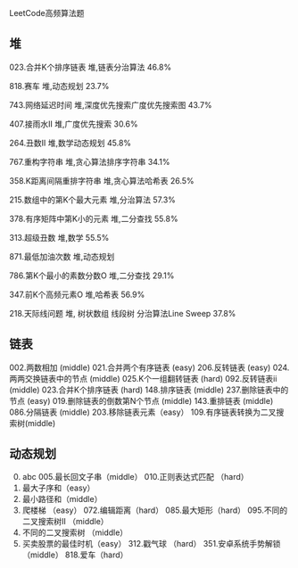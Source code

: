 LeetCode高频算法题

## 堆 

023.合并K个排序链表
堆,链表分治算法
46.8%

818.赛车
堆,动态规划
23.7%

743.网络延迟时间
堆,深度优先搜索广度优先搜索图
43.7%

407.接雨水II
堆,广度优先搜索
30.6%

264.丑数II
堆,数学动态规划
45.8%

767.重构字符串
堆,贪心算法排序字符串
34.1%

358.K距离间隔重排字符串
堆,贪心算法哈希表
26.5%

215.数组中的第K个最大元素
堆,分治算法
57.3%

378.有序矩阵中第K小的元素
堆,二分查找
55.8%

313.超级丑数
堆,数学
55.5%

871.最低加油次数
堆,动态规划

786.第K个最小的素数分数O
堆,二分查找
29.1%

347.前K个高频元素O
堆,哈希表
56.9%

218.天际线问题
堆, 树状数组 线段树 分治算法Line Sweep
37.8%



## 链表

002.两数相加 (middle)
021.合并两个有序链表 (easy)
206.反转链表 (easy)
024.两两交换链表中的节点 (middle)
025.K个一组翻转链表 (hard)
092.反转链表ii (middle)
023.合并K个排序链表 (hard)
148.排序链表 (middle)
237.删除链表中的节点 (easy)
019.删除链表的倒数第N个节点 (middle)
143.重排链表 (middle)
086.分隔链表 (middle)
203.移除链表元素（easy）
109.有序链表转换为二叉搜索树(middle)


## 动态规划

000. abc
005.最长回文子串（middle）
010.正则表达式匹配 （hard）
053. 最大子序和（easy）
064. 最小路径和（middle）
070. 爬楼梯 （easy）
072.编辑距离（hard）
085.最大矩形（hard）
095.不同的二叉搜索树II （middle）
096. 不同的二叉搜索树 （middle）
121. 买卖股票的最佳时机（easy）
312.戳气球 （hard）
351.安卓系统手势解锁（middle）
818.爱车（hard）



